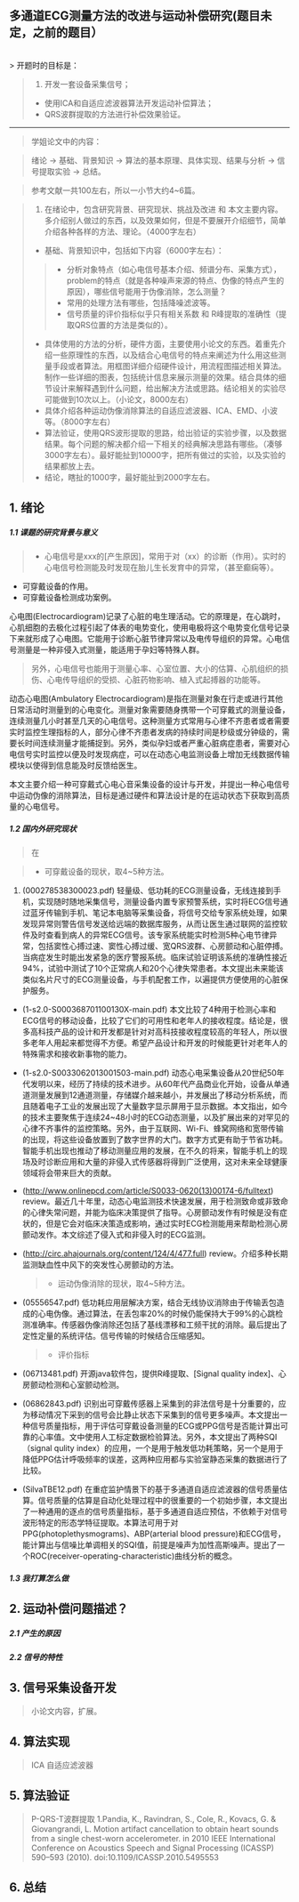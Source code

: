 ## 多通道ECG测量方法的改进与运动补偿研究(题目未定，之前的题目）
  <br/>
> 开题时的目标是：

>1. 开发一套设备采集信号；
>- 使用ICA和自适应滤波器算法开发运动补偿算法；
>- QRS波群提取的方法进行补偿效果验证。
---
>学姐论文中的内容：

> 绪论 -> 基础、背景知识 -> 算法的基本原理、具体实现、结果与分析 -> 信号提取实验 -> 总结。

> 参考文献一共100左右，所以一小节大约4~6篇。

>1. 在绪论中，包含研究背景、研究现状、挑战及改进 和 本文主要内容。多介绍别人做过的东西，以及效果如何，但是不要展开介绍细节，简单介绍各种各样的方法、理论。（4000字左右）
>- 基础、背景知识中，包括如下内容（6000字左右）：
>> + 分析对象特点（如心电信号基本介绍、频谱分布、采集方式），problem的特点（就是各种噪声来源的特点、伪像的特点产生的原因），哪些信号能用于伪像消除，怎么测量？
>> + 常用的处理方法有哪些，包括降噪滤波等。
>> + 信号质量的评价指标似乎只有相关系数 和 R峰提取的准确性（提取QRS位置的方法是类似的）。
>- 具体使用的方法的分析，硬件方面，主要使用小论文的东西。着重先介绍一些原理性的东西，以及结合心电信号的特点来阐述为什么用这些测量手段或者算法。用框图详细介绍硬件设计，用流程图描述相关算法。制作一些详细的图表，包括统计信息来展示测量的效果。结合具体的细节设计来解释遇到什么问题，给出解决方法或思路。结论相关的实验尽可能做到10次以上。（小论文，8000左右）
>- 具体介绍各种运动伪像消除算法的自适应滤波器、ICA、EMD、小波等。（8000字左右）
>- 算法验证，使用QRS波形提取的思路，给出验证的实验步骤，以及数据结果。每个问题的解决都介绍一下相关的经典解决思路有哪些。（凑够3000字左右）。最好能扯到10000字，把所有做过的实验，以及实验的结果都放上去。
>- 结论，瞎扯的1000字，最好能扯到2000字左右。


## 1. 绪论
##### 1.1 课题的研究背景与意义

>+ 心电信号是xxx的[产生原因]，常用于对（xx）的诊断（作用）。实时的心电信号检测能及时发现在胎儿生长发育中的异常，（甚至癫痫等）。
+ 可穿戴设备的作用。
+ 可穿戴设备检测成功案例。

心电图(Electrocardiogram)记录了心脏的电生理活动。它的原理是，在心跳时，心肌细胞的去极化过程引起了体表的电势变化，使用电极将这个电势变化信号记录下来就形成了心电图。它能用于诊断心脏节律异常以及电传导组织的异常。心电信号测量是一种非侵入式测量，能适用于孕妇等特殊人群。

> 另外，心电信号也能用于测量心率、心室位置、大小的估算、心肌组织的损伤、心电传导组织的受损、心脏药物影响、植入式起搏器的功能等。

动态心电图(Ambulatory Electrocardiogram)是指在测量对象在行走或进行其他日常活动时测量到的心电变化。测量对象需要随身携带一个可穿戴式的测量设备，连续测量几小时甚至几天的心电信号。这种测量方式常用与心律不齐患者或者需要实时监控生理指标的人，部分心律不齐患者发病的持续时间是秒级或分钟级的，需要长时间连续测量才能捕捉到。另外，类似孕妇或者严重心脏病症患者，需要对心电信号实时监控以便及时发现病症，可以在动态心电监测设备上增加无线数据传输模块以使得到信息能及时反馈给医生。

本文主要介绍一种可穿戴式心电心音采集设备的设计与开发，并提出一种心电信号中运动伪像的消除算法，目标是通过硬件和算法设计是的在运动状态下获取到高质量的心电信号。

##### 1.2 国内外研究现状
>在

>+ 可穿戴设备的现状，取4~5种方法。

1. (000278538300023.pdf)
轻量级、低功耗的ECG测量设备，无线连接到手机，实现随时随地采集信号，测量设备内置专家预警系统，实时将ECG信号通过蓝牙传输到手机、笔记本电脑等采集设备，将信号交给专家系统处理，如果发现异常则警告信号发送给远端的数据库服务，从而让医生通过联网的监控软件及时查看到病人的异常ECG信号。该专家系统能实时检测5种心电节律异常，包括窦性心搏过速、窦性心搏过缓、宽QRS波群、心房颤动和心脏停搏。当病症发生时能出发紧急的医疗警报系统。临床试验证明该系统的准确性接近94%，试验中测试了10个正常病人和20个心律失常患者。本文提出未来能该类似名片尺寸的ECG测量设备，与手机配套工作，以遍提供方便使用的心脏保护服务。

- (1-s2.0-S000368701100130X-main.pdf)
本文比较了4种用于检测心率和ECG信号的移动设备，比较了它们的可用性和老年人的接收程度。结论是，很多高科技产品的设计和开发都是针对对高科技接收程度较高的年轻人，所以很多老年人用起来都觉得不方便。希望产品设计和开发的时候能更针对老年人的特殊需求和接收新事物的能力。

- (1-s2.0-S0033062013001503-main.pdf)
动态心电采集设备从20世纪50年代发明以来，经历了持续的技术进步。从60年代产品商业化开始，设备从单通道测量发展到12通道测量，存储媒介越来越小，并发展出了移动分析系统，而且随着电子工业的发展出现了大量数字显示屏用于显示数据。本文指出，如今的技术主要聚焦于连续24~48小时的ECG动态测量，以及扩展出来的对罕见的心律不齐事件的监控策略。另外，由于互联网、Wi-Fi、蜂窝网络和宽带传输的出现，将这些设备放置到了数字世界的大门。数字方式更有助于节省功耗。智能手机出现也推动了移动测量应用的发展，在不久的将来，智能手机上的现场及时诊断应用和大量的非侵入式传感器将得到广泛使用，这对未来全球健康领域将会带来巨大的贡献。

- (http://www.onlinepcd.com/article/S0033-0620(13)00174-6/fulltext)
review。最近几十年里，动态心电监测技术快速发展，用于检测致命或非致命的心律失常问题，并能为临床决策提供了指导。心房颤动发作有时候是没有症状的，但是它会对临床决策造成影响，通过实时ECG检测能用来帮助检测心房颤动发作。本文综述了侵入式和非侵入时的ECG监测。

- (http://circ.ahajournals.org/content/124/4/477.full)
review。介绍多种长期监测缺血性中风下的突发性心房颤动的方法。

    >+ 运动伪像消除的现状，取4~5种方法。

- (05556547.pdf)
 低功耗应用层解决方案，结合无线协议消除由于传输丢包造成的心电伪像。通过算法，在丢包率20%的时候仍能保持大于99%的心跳检测准确率。传感器伪像消除还包括了基线漂移和工频干扰的消除。最后提出了定性定量的系统评估。信号传输的时候结合压缩感知。

    >+ 评价指标

- (06713481.pdf)
开源java软件包，提供R峰提取、[Signal quality index]、心房颤动检测和心室颤动检测。

- (06862843.pdf)
识别出可穿戴传感器上采集到的非法信号是十分重要的，应为移动情况下采到的信号会比静止状态下采集到的信号更多噪声。本文提出一种信号质量指标，用于评估可穿戴设备测量的ECG或PPG信号是否能计算出可靠的心率值。文中使用人工标定数据检验算法。另外，本文提出了两种SQI（signal qulity index）的应用，一个是用于触发低功耗策略，另一个是用于降低PPG估计呼吸频率的误差，这两种应用都与实验室静态采集的数据进行了比较。

- (SilvaTBE12.pdf)
在重症监护情景下的基于多通道自适应滤波器的信号质量估算。信号质量的估算是自动化处理过程中的很重要的一个初始步骤，本文提出了一种通用的逐点的信号质量指标，基于多通道自适应预估，不依赖于对信号波形特定的形态学特征提取。本算法可用于对PPG(photoplethysmograms)、ABP(arterial blood pressure)和ECG信号，能计算出与信噪比单调相关的SQI值，前提是噪声为加性高斯噪声。提出了一个ROC(receiver-operating-characteristic)曲线分析的概念。

##### 1.3 我打算怎么做

## 2. 运动补偿问题描述？ 
##### 2.1 产生的原因 
##### 2.2 信号的特性 

## 3. 信号采集设备开发 
> 小论文内容，扩展。

## 4. 算法实现
> ICA 自适应滤波器

## 5. 算法验证
> P-QRS-T波群提取
1.Pandia, K., Ravindran, S., Cole, R., Kovacs, G. & Giovangrandi, L. Motion artifact cancellation to obtain heart sounds from a single chest-worn accelerometer. in 2010 IEEE International Conference on Acoustics Speech and Signal Processing (ICASSP) 590–593 (2010). doi:10.1109/ICASSP.2010.5495553

## 6. 总结

